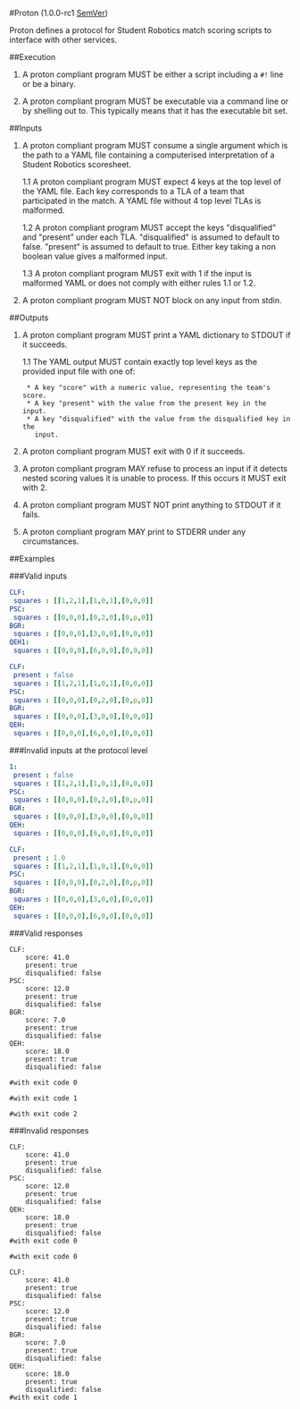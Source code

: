 #Proton (1.0.0-rc1 [SemVer](http://semver.org/))

Proton defines a protocol for Student Robotics match scoring scripts to
interface with other services.

##Execution

1. A proton compliant program MUST be either a script including a `#!` line
   or be a binary.

2. A proton compliant program MUST be executable via a command line or by
   shelling out to. This typically means that it has the executable bit set.

##Inputs

1. A proton compliant program MUST consume a single argument which is the
   path to a YAML file containing a computerised interpretation of a Student
   Robotics scoresheet.

    1.1 A proton compliant program MUST expect 4 keys at the top level of the
        YAML file. Each key corresponds to a TLA of a team that participated in the
        match. A YAML file without 4 top level TLAs is malformed.

    1.2 A proton compliant program MUST accept the keys "disqualified" and
        "present" under each TLA. "disqualified" is assumed to default to false.
        "present" is assumed to default to true. Either key taking a non
        boolean value gives a malformed input.

    1.3 A proton compliant program MUST exit with 1 if the input is malformed
        YAML or does not comply with either rules 1.1 or 1.2.

2. A proton compliant program MUST NOT block on any input from stdin.

##Outputs

1. A proton compliant program MUST print a YAML dictionary to STDOUT if it
   succeeds.

    1.1 The YAML output MUST contain exactly top level keys as the provided
        input file with one of:

        * A key "score" with a numeric value, representing the team's score.
        * A key "present" with the value from the present key in the input.
        * A key "disqualified" with the value from the disqualified key in the
          input.

2. A proton compliant program MUST exit with 0 if it succeeds.

3. A proton compliant program MAY refuse to process an input if it detects
   nested scoring values it is unable to process. If this occurs it MUST
   exit with 2.

4. A proton compliant program MUST NOT print anything to STDOUT if it fails.

5. A proton compliant program MAY print to STDERR under any circumstances.


##Examples

###Valid inputs

```yaml
CLF:
 squares : [[1,2,1],[1,0,1],[0,0,0]]
PSC:
 squares : [[0,0,0],[0,2,0],[0,p,0]]
BGR:
 squares : [[0,0,0],[3,0,0],[0,0,0]]
QEH1:
 squares : [[0,0,0],[6,0,0],[0,0,0]]
```

```yaml
CLF:
 present : false
 squares : [[1,2,1],[1,0,1],[0,0,0]]
PSC:
 squares : [[0,0,0],[0,2,0],[0,p,0]]
BGR:
 squares : [[0,0,0],[3,0,0],[0,0,0]]
QEH:
 squares : [[0,0,0],[6,0,0],[0,0,0]]
```

###Invalid inputs at the protocol level

```yaml
1:
 present : false
 squares : [[1,2,1],[1,0,1],[0,0,0]]
PSC:
 squares : [[0,0,0],[0,2,0],[0,p,0]]
BGR:
 squares : [[0,0,0],[3,0,0],[0,0,0]]
QEH:
 squares : [[0,0,0],[6,0,0],[0,0,0]]
```

```yaml
CLF:
 present : 1.0
 squares : [[1,2,1],[1,0,1],[0,0,0]]
PSC:
 squares : [[0,0,0],[0,2,0],[0,p,0]]
BGR:
 squares : [[0,0,0],[3,0,0],[0,0,0]]
QEH:
 squares : [[0,0,0],[6,0,0],[0,0,0]]
```

###Valid responses

```
CLF:
    score: 41.0
    present: true
    disqualified: false
PSC:
    score: 12.0
    present: true
    disqualified: false
BGR:
    score: 7.0
    present: true
    disqualified: false
QEH:
    score: 18.0
    present: true
    disqualified: false

#with exit code 0
```

```
#with exit code 1
```

```
#with exit code 2
```

###Invalid responses

```
CLF:
    score: 41.0
    present: true
    disqualified: false
PSC:
    score: 12.0
    present: true
    disqualified: false
QEH:
    score: 18.0
    present: true
    disqualified: false
#with exit code 0
```

```
#with exit code 0
```

```
CLF:
    score: 41.0
    present: true
    disqualified: false
PSC:
    score: 12.0
    present: true
    disqualified: false
BGR:
    score: 7.0
    present: true
    disqualified: false
QEH:
    score: 18.0
    present: true
    disqualified: false
#with exit code 1
```
